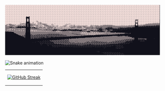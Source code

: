 ![Banner](https://github.com/LyingOnCables/LyingOnCables/blob/main/.assets/banner.jpg)

![Snake animation](https://github.com/LyingOnCables/LyinOnCables/blob/output/github-contribution-grid-snake-dark.svg)

<div align="center">
<table>
<tr>
<td>

[![GitHub Streak](https://streak-stats.demolab.com?user=LyingOnCables&theme=catppuccin-macchiato)](https://git.io/streak-stats)

</td>
</tr>
</table>
</div>
